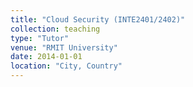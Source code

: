 ```yaml
---
title: "Cloud Security (INTE2401/2402)"
collection: teaching
type: "Tutor"
venue: "RMIT University"
date: 2014-01-01
location: "City, Country"
---
```

